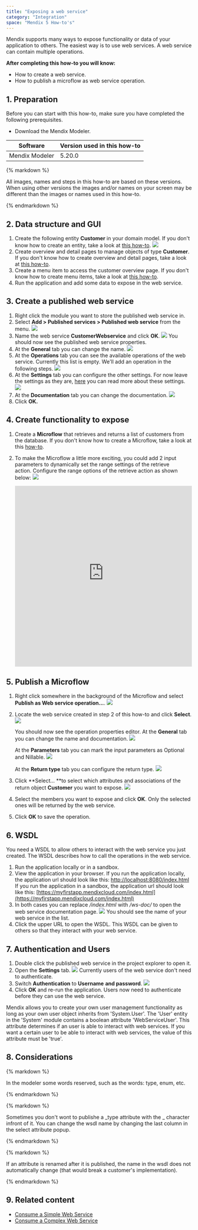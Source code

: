 ```yaml
---
title: "Exposing a web service"
category: "Integration"
space: "Mendix 5 How-to's"
---
```


Mendix supports many ways to expose functionality or data of your application to others. The easiest way is to use web services. A web service can contain multiple operations.

**After completing this how-to you will know:**

*   How to create a web service.
*   How to publish a microflow as web service operation.

## 1\. Preparation

Before you can start with this how-to, make sure you have completed the following prerequisites.

*   Download the Mendix Modeler.

<table><thead><tr><th class="confluenceTh">Software</th><th class="confluenceTh">Version used in this how-to</th></tr></thead><tbody><tr><td class="confluenceTd">Mendix Modeler</td><td class="confluenceTd">5.20.0</td></tr></tbody></table><div class="alert alert-warning">{% markdown %}

All images, names and steps in this how-to are based on these versions. When using other versions the images and/or names on your screen may be different than the images or names used in this how-to.

{% endmarkdown %}</div>

## 2\. Data structure and GUI

1.  Create the following entity **Customer** in your domain model. If you don't know how to create an entity, take a look at [this how-to](creating-a-basic-data-layer).
    ![](attachments/7831572/8945665.png)
2.  Create overview and detail pages to manage objects of type **Customer**. If you don't know how to create overview and detail pages, take a look at [this how-to](creating-your-first-two-overview-and-detail-pages).
3.  Create a menu item to access the customer overview page. If you don't know how to create menu items, take a look at [this how-to](setting-up-the-navigation-structure).
4.  Run the application and add some data to expose in the web service.

## 3\. Create a published web service

1.  Right click the module you want to store the published web service in.
2.  Select **Add > Published services > Published web service** from the menu.
    ![](attachments/2949205/16285918.png)
3.  Name the web service **CustomerWebservice** and click **OK**.
    ![](attachments/2949205/8946404.png)
    You should now see the published web service properties.
4.  At the **General** tab you can change the name.
    ![](attachments/2949205/16285919.png)
5.  At the **Operations** tab you can see the available operations of the web service. Currently this list is empty. We'll add an operation in the following steps.
    ![](attachments/2949205/16285920.png)
6.  At the **Settings** tab you can configure the other settings. For now leave the settings as they are, [here](/refguide5/published-web-services) you can read more about these settings.
    ![](attachments/2949205/16285921.png)
7.  At the **Documentation** tab you can change the documentation.
    ![](attachments/2949205/16285923.png)
8.  Click **OK.**

## 4\. Create functionality to expose

1.  Create a **Microflow** that retrieves and returns a list of customers from the database. If you don't know how to create a Microflow, take a look at this [how-to](create-your-first-microflow-hello-world).
2.  To make the Microflow a little more exciting, you could add 2 input parameters to dynamically set the range settings of the retrieve action. Configure the range options of the retrieve action as shown below:
    ![](attachments/2949205/16285924.png)

    <iframe width="100%" height="491px" frameborder="0" src="https://modelshare.mendix.com/models/083d4d13-b438-4980-b0ba-90d9a3f59f40/getcustomers?embed=true" allowfullscreen=""></iframe>

## 5\. Publish a Microflow

1.  Right click somewhere in the background of the Microflow and select **Publish as Web service operation...**.
    ![](attachments/2949205/16285925.png)

2.  Locate the web service created in step 2 of this how-to and click **Select**.
    ![](attachments/2949205/8946409.png)

    You should now see the operation properties editor. At the **General** tab you can change the name and documentation.
    ![](attachments/2949205/16285928.png)

    At the **Parameters** tab you can mark the input parameters as Optional and Nillable.
    ![](attachments/2949205/16285926.png)

    At the **Return type** tab you can configure the return type.
    ![](attachments/2949205/16285927.png)

3.  Click **Select... **to select which attributes and associations of the return object **Customer** you want to expose.
    ![](attachments/2949205/16285929.png)

4.  Select the members you want to expose and click **OK**. Only the selected ones will be returned by the web service.
5.  Click **OK** to save the operation.

## 6\. WSDL

You need a WSDL to allow others to interact with the web service you just created. The WSDL describes how to call the operations in the web service.

1.  Run the application locally or in a sandbox.
2.  View the application in your browser.
    If you run the application locally, the application url should look like this: [http://localhost:8080/index.html](http://localhost:8080/index.html)
    If you run the application in a sandbox, the application url should look like this: [https://myfirstapp.mendixcloud.com/index.html](https://myfirstapp.mendixcloud.com/index.html)
3.  In both cases you can replace _/index.html_ with _/ws-doc/_ to open the web service documentation page.
    ![](attachments/2949205/16285930.png)
    You should see the name of your web service in the list.
4.  Click the upper URL to open the WSDL. This WSDL can be given to others so that they interact with your web service.

## 7\. Authentication and Users

1.  Double click the published web service in the project explorer to open it.
2.  Open the **Settings** tab.
    ![](attachments/2949205/16285931.png)
    Currently users of the web service don't need to authenticate.
3.  Switch **Authentication** to **Username** **and password**.
    ![](attachments/2949205/16285932.png) 
4. Click **OK** and re-run the application. Users now need to authenticate before they can use the web service.

Mendix allows you to create your own user management functionality as long as your own user object inherits from 'System.User'. The 'User' entity in the 'System' module contains a boolean attribute 'WebServiceUser'. This attribute determines if an user is able to interact with web services. If you want a certain user to be able to interact with web services, the value of this attribute must be 'true'.

## 8\. Considerations

<div class="alert alert-info">{% markdown %}

In the modeler some words reserved, such as the words: type, enum, etc.

{% endmarkdown %}</div><div class="alert alert-info">{% markdown %}

Sometimes you don't wont to publishe a _type attribute with the _ character infront of it. You can change the wsdl name by changing the last column in the select attribute popup.

{% endmarkdown %}</div><div class="alert alert-warning">{% markdown %}

If an attribute is renamed after it is published, the name in the wsdl does not automatically change (that would break a customer's implementation).

{% endmarkdown %}</div>

## 9\. Related content

*   [Consume a Simple Web Service](consuming-a-simple-web-service)
*   [Consume a Complex Web Service](consuming-a-complex-web-service)
